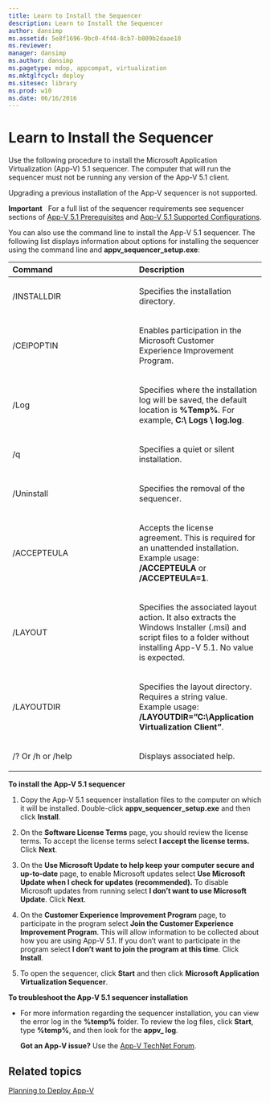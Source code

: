 ```yaml
---
title: Learn to Install the Sequencer
description: Learn to Install the Sequencer
author: dansimp
ms.assetid: 5e8f1696-9bc0-4f44-8cb7-b809b2daae10
ms.reviewer: 
manager: dansimp
ms.author: dansimp
ms.pagetype: mdop, appcompat, virtualization
ms.mktglfcycl: deploy
ms.sitesec: library
ms.prod: w10
ms.date: 06/16/2016
---
```



# Learn to Install the Sequencer


Use the following procedure to install the Microsoft Application Virtualization (App-V) 5.1 sequencer. The computer that will run the sequencer must not be running any version of the App-V 5.1 client.

Upgrading a previous installation of the App-V sequencer is not supported.

**Important**  
For a full list of the sequencer requirements see sequencer sections of [App-V 5.1 Prerequisites](app-v-51-prerequisites.md) and [App-V 5.1 Supported Configurations](app-v-51-supported-configurations.md).

 

You can also use the command line to install the App-V 5.1 sequencer. The following list displays information about options for installing the sequencer using the command line and **appv\_sequencer\_setup.exe**:

<table>
<colgroup>
<col width="50%" />
<col width="50%" />
</colgroup>
<thead>
<tr class="header">
<th align="left">Command</th>
<th align="left">Description</th>
</tr>
</thead>
<tbody>
<tr class="odd">
<td align="left"><p>/INSTALLDIR</p></td>
<td align="left"><p>Specifies the installation directory.</p></td>
</tr>
<tr class="even">
<td align="left"><p>/CEIPOPTIN</p></td>
<td align="left"><p>Enables participation in the Microsoft Customer Experience Improvement Program.</p></td>
</tr>
<tr class="odd">
<td align="left"><p>/Log</p></td>
<td align="left"><p>Specifies where the installation log will be saved, the default location is <strong>%Temp%</strong>. For example, <strong>C:\ Logs \ log.log</strong>.</p></td>
</tr>
<tr class="even">
<td align="left"><p>/q</p></td>
<td align="left"><p>Specifies a quiet or silent installation.</p></td>
</tr>
<tr class="odd">
<td align="left"><p>/Uninstall</p></td>
<td align="left"><p>Specifies the removal of the sequencer.</p></td>
</tr>
<tr class="even">
<td align="left"><p>/ACCEPTEULA</p></td>
<td align="left"><p>Accepts the license agreement. This is required for an unattended installation. Example usage: <strong>/ACCEPTEULA</strong> or <strong>/ACCEPTEULA=1</strong>.</p></td>
</tr>
<tr class="odd">
<td align="left"><p>/LAYOUT</p></td>
<td align="left"><p>Specifies the associated layout action. It also extracts the Windows Installer (.msi) and script files to a folder without installing App-V 5.1. No value is expected.</p></td>
</tr>
<tr class="even">
<td align="left"><p>/LAYOUTDIR</p></td>
<td align="left"><p>Specifies the layout directory. Requires a string value. Example usage: <strong>/LAYOUTDIR=”C:\Application Virtualization Client”</strong>.</p></td>
</tr>
<tr class="odd">
<td align="left"><p>/? Or /h or /help</p></td>
<td align="left"><p>Displays associated help.</p></td>
</tr>
</tbody>
</table>

 

**To install the App-V 5.1 sequencer**

1.  Copy the App-V 5.1 sequencer installation files to the computer on which it will be installed. Double-click **appv\_sequencer\_setup.exe** and then click **Install**.

2.  On the **Software License Terms** page, you should review the license terms. To accept the license terms select **I accept the license terms.** Click **Next**.

3.  On the **Use Microsoft Update to help keep your computer secure and up-to-date** page, to enable Microsoft updates select **Use Microsoft Update when I check for updates (recommended).** To disable Microsoft updates from running select **I don’t want to use Microsoft Update**. Click **Next**.

4.  On the **Customer Experience Improvement Program** page, to participate in the program select **Join the Customer Experience Improvement Program**. This will allow information to be collected about how you are using App-V 5.1. If you don’t want to participate in the program select **I don’t want to join the program at this time**. Click **Install**.

5.  To open the sequencer, click **Start** and then click **Microsoft Application Virtualization Sequencer**.

**To troubleshoot the App-V 5.1 sequencer installation**

-   For more information regarding the sequencer installation, you can view the error log in the **%temp%** folder. To review the log files, click **Start**, type **%temp%**, and then look for the **appv\_ log**.

    **Got an App-V issue?** Use the [App-V TechNet Forum](https://social.technet.microsoft.com/Forums/home?forum=mdopappv).

## Related topics


[Planning to Deploy App-V](planning-to-deploy-app-v51.md)

 

 





